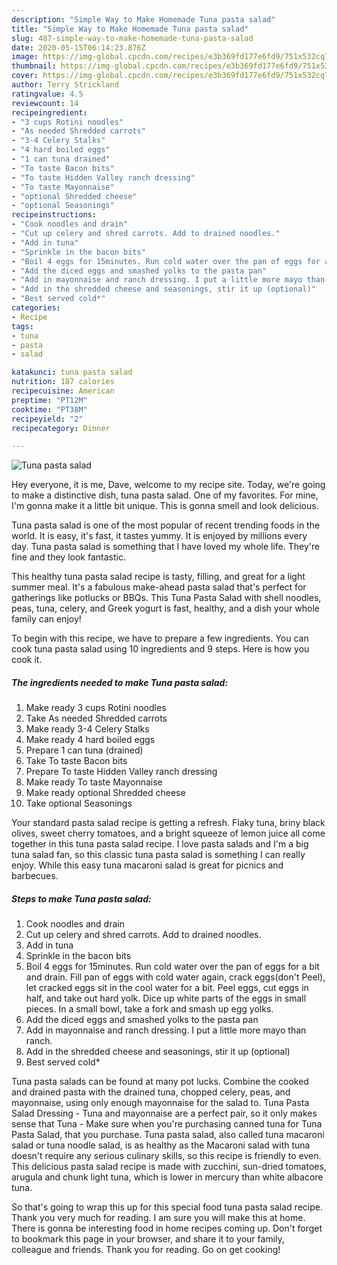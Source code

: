 ```yaml
---
description: "Simple Way to Make Homemade Tuna pasta salad"
title: "Simple Way to Make Homemade Tuna pasta salad"
slug: 487-simple-way-to-make-homemade-tuna-pasta-salad
date: 2020-05-15T06:14:23.876Z
image: https://img-global.cpcdn.com/recipes/e3b369fd177e6fd9/751x532cq70/tuna-pasta-salad-recipe-main-photo.jpg
thumbnail: https://img-global.cpcdn.com/recipes/e3b369fd177e6fd9/751x532cq70/tuna-pasta-salad-recipe-main-photo.jpg
cover: https://img-global.cpcdn.com/recipes/e3b369fd177e6fd9/751x532cq70/tuna-pasta-salad-recipe-main-photo.jpg
author: Terry Strickland
ratingvalue: 4.5
reviewcount: 14
recipeingredient:
- "3 cups Rotini noodles"
- "As needed Shredded carrots"
- "3-4 Celery Stalks"
- "4 hard boiled eggs"
- "1 can tuna drained"
- "To taste Bacon bits"
- "To taste Hidden Valley ranch dressing"
- "To taste Mayonnaise"
- "optional Shredded cheese"
- "optional Seasonings"
recipeinstructions:
- "Cook noodles and drain"
- "Cut up celery and shred carrots. Add to drained noodles."
- "Add in tuna"
- "Sprinkle in the bacon bits"
- "Boil 4 eggs for 15minutes. Run cold water over the pan of eggs for a bit and drain. Fill pan of eggs with cold water again, crack eggs(don&#39;t Peel), let cracked eggs sit in the cool water for a bit. Peel eggs, cut eggs in half, and take out hard yolk. Dice up white parts of the eggs in small pieces. In a small bowl, take a fork and smash up egg yolks."
- "Add the diced eggs and smashed yolks to the pasta pan"
- "Add in mayonnaise and ranch dressing. I put a little more mayo than ranch."
- "Add in the shredded cheese and seasonings, stir it up (optional)"
- "Best served cold*"
categories:
- Recipe
tags:
- tuna
- pasta
- salad

katakunci: tuna pasta salad 
nutrition: 187 calories
recipecuisine: American
preptime: "PT12M"
cooktime: "PT38M"
recipeyield: "2"
recipecategory: Dinner

---
```



![Tuna pasta salad](https://img-global.cpcdn.com/recipes/e3b369fd177e6fd9/751x532cq70/tuna-pasta-salad-recipe-main-photo.jpg)

Hey everyone, it is me, Dave, welcome to my recipe site. Today, we're going to make a distinctive dish, tuna pasta salad. One of my favorites. For mine, I'm gonna make it a little bit unique. This is gonna smell and look delicious.

Tuna pasta salad is one of the most popular of recent trending foods in the world. It is easy, it's fast, it tastes yummy. It is enjoyed by millions every day. Tuna pasta salad is something that I have loved my whole life. They're fine and they look fantastic.

This healthy tuna pasta salad recipe is tasty, filling, and great for a light summer meal. It&#39;s a fabulous make-ahead pasta salad that&#39;s perfect for gatherings like potlucks or BBQs. This Tuna Pasta Salad with shell noodles, peas, tuna, celery, and Greek yogurt is fast, healthy, and a dish your whole family can enjoy!


To begin with this recipe, we have to prepare a few ingredients. You can cook tuna pasta salad using 10 ingredients and 9 steps. Here is how you cook it.

<!--inarticleads1-->

##### The ingredients needed to make Tuna pasta salad:

1. Make ready 3 cups Rotini noodles
1. Take As needed Shredded carrots
1. Make ready 3-4 Celery Stalks
1. Make ready 4 hard boiled eggs
1. Prepare 1 can tuna (drained)
1. Take To taste Bacon bits
1. Prepare To taste Hidden Valley ranch dressing
1. Make ready To taste Mayonnaise
1. Make ready optional Shredded cheese
1. Take optional Seasonings


Your standard pasta salad recipe is getting a refresh. Flaky tuna, briny black olives, sweet cherry tomatoes, and a bright squeeze of lemon juice all come together in this tuna pasta salad recipe. I love pasta salads and I&#39;m a big tuna salad fan, so this classic tuna pasta salad is something I can really enjoy. While this easy tuna macaroni salad is great for picnics and barbecues. 

<!--inarticleads2-->

##### Steps to make Tuna pasta salad:

1. Cook noodles and drain
1. Cut up celery and shred carrots. Add to drained noodles.
1. Add in tuna
1. Sprinkle in the bacon bits
1. Boil 4 eggs for 15minutes. Run cold water over the pan of eggs for a bit and drain. Fill pan of eggs with cold water again, crack eggs(don&#39;t Peel), let cracked eggs sit in the cool water for a bit. Peel eggs, cut eggs in half, and take out hard yolk. Dice up white parts of the eggs in small pieces. In a small bowl, take a fork and smash up egg yolks.
1. Add the diced eggs and smashed yolks to the pasta pan
1. Add in mayonnaise and ranch dressing. I put a little more mayo than ranch.
1. Add in the shredded cheese and seasonings, stir it up (optional)
1. Best served cold*


Tuna pasta salads can be found at many pot lucks. Combine the cooked and drained pasta with the drained tuna, chopped celery, peas, and mayonnaise, using only enough mayonnaise for the salad to. Tuna Pasta Salad Dressing - Tuna and mayonnaise are a perfect pair, so it only makes sense that Tuna - Make sure when you&#39;re purchasing canned tuna for Tuna Pasta Salad, that you purchase. Tuna pasta salad, also called tuna macaroni salad or tuna noodle salad, is as healthy as the Macaroni salad with tuna doesn&#39;t require any serious culinary skills, so this recipe is friendly to even. This delicious pasta salad recipe is made with zucchini, sun-dried tomatoes, arugula and chunk light tuna, which is lower in mercury than white albacore tuna. 

So that's going to wrap this up for this special food tuna pasta salad recipe. Thank you very much for reading. I am sure you will make this at home. There is gonna be interesting food in home recipes coming up. Don't forget to bookmark this page in your browser, and share it to your family, colleague and friends. Thank you for reading. Go on get cooking!

